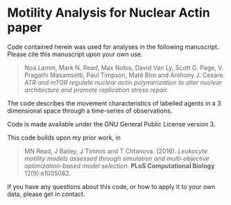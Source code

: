 # Motility Analysis for Nuclear Actin paper

Code contained herein was used for analyses in the following manuscript.
Please cite this manuscript upon your own use.

> Noa Lamm, Mark N. Read, Max Nobis, David Van Ly, Scott G. Page, V. Pragathi Masamsetti, Paul Timpson, Maté Biro and Anthony J. Cesare. 
*ATR and mTOR regulate nuclear actin polymerization to alter nuclear architecture and promote replication stress repair.*

The code describes the movement characteristics of labelled agents in a 3 dimensional space through a time-series of observations.

Code is made available under the GNU General Public License version 3.

This code builds upon my prior work, in

> MN Read, J Bailey, J Timmis and T Chtanova. (2016). 
*Leukocyte motility models assessed through simulation and multi-objective optimization-based model selection.*
**PLoS Computational Biology** 12(9):e1005082.

If you have any questions about this code, or how to apply it to your own data, please get in contact.
